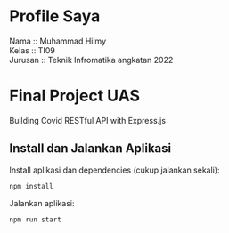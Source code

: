 # Profile Saya
Nama :: Muhammad Hilmy  
Kelas :: TI09  
Jurusan :: Teknik Infromatika angkatan 2022

# Final Project UAS

Building Covid RESTful API with Express.js

## Install dan Jalankan Aplikasi

Install aplikasi dan dependencies (cukup jalankan sekali):

```bash
npm install
```

Jalankan aplikasi:

```bash
npm run start
```
